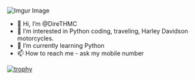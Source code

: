 ![Imgur Image](https://w7.pngwing.com/pngs/770/305/png-transparent-barnett-harley-davidson-motorcycle-logo-decal-motorcycle-emblem-orange-sticker.png)
- 👋 Hi, I’m @DireTHMC
- 👀 I’m interested in Python coding, traveling, Harley Davidson motorcycles.
- 🌱 I’m currently learning Python
- 📫 How to reach me - ask my mobile number


<!---
DireTHMC/DireTHMC is a ✨ special ✨ repository because its `README.md` (this file) appears on your GitHub profile.
You can click the Preview link to take a look at your changes.
--->
[![trophy](https://github-profile-trophy.vercel.app/?username=DireTHMC)](https://github.com/DireTHMC/github-profile-trophy)
